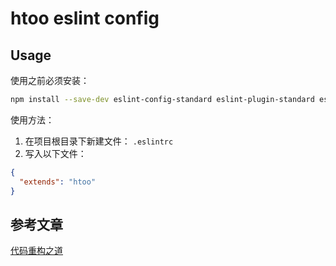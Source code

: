 # htoo eslint config

## Usage
使用之前必须安装：

```bash
npm install --save-dev eslint-config-standard eslint-plugin-standard eslint-plugin-promise eslint-plugin-import eslint-plugin-node
```

使用方法：
1. 在项目根目录下新建文件： `.eslintrc`
2. 写入以下文件：
```json
{
  "extends": "htoo"
}
```

## 参考文章
[代码重构之道](http://mp.weixin.qq.com/s/vn5BH51CK9F1EDq7gIDODQ)